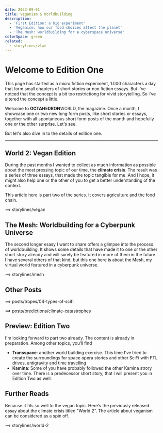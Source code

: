 ```yaml
---
date: 2023-09-01
title: Veganism & Worldbuilding
description:
  - 'First Edition: a big experiment'
  - 'Veganism: how our food choices affect the planet'
  - 'The Mesh: worldbuilding for a cyberspace universe'
colorSpace: green
related:
  - storylines/vlad
---
```


# Welcome to Edition One

This page has started as a micro fiction experiment, 1.000 characters a day that
form small chapters of short stories or non fiction essays. But I've notced that
the concept is a bit too restrictiong for vivid storytelling. So I've altered
the concept a little.

Welcome to **OCTAHEDRON**WORLD, the magazine. Once a month, I showcase one or
two new long form posts, like short stories or essays, together with all
spontaneous short form posts of the month and hopefully one or the other
surprise. Let's see.

But let's also dive in to the details of edition one.

---

## World 2: Vegan Edition

During the past months I wanted to collect as much information as possible about
the most pressing topic of our time, the **climate crisis**. The result was a
series of three essays, that made the topic tangible for me. And I hope, it
might also help one or the other of you to get a better understanding of the
context.

This article here is part two of the series. It covers agriculture and the food
chain.

==> storylines/vegan

## The Mesh: Worldbuilding for a Cyberpunk Universe

The second longer esasy I want to share offers a glimpse into the process of
worldbuilding. It shows some details that have made it to one or the other short
story already and will surely be featured in more of them in the future. I have
several others of that kind, but this one here is about the Mesh, my virtual
world featured in a cyberpunk universe.

==> storylines/mesh

## Other Posts

==> posts/tropes/04-types-of-scifi

==> posts/predictions/climate-catastrophes

## Preview: Edition Two

I'm looking forward to part two already. The content is already in preparation.
Among other topics, you'll find

- **Transspace**: another world building exercise. This time I've tried to
  create the surroundings for space opera stories and other SciFi with FTL
  drives, antigravity and time travelling
- **Kamina**: Some of you have probably followed the other Kamina strory over
  time. There is a predecessor short story, that I will present you in Edition
  Two as well.

## Further Reads

Because it fits so well to the vegan topic. Here's the previously released essay
about the climate crisis titled "World 2". The article about veganism can be
considered as a spin off.

==> storylines/world-2
